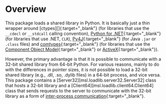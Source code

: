 # Overview

This package loads a shared library in Python. It is basically just a thin wrapper around [ctypes][]{:target="_blank"} (for libraries that use the `__cdecl` or `__stdcall` calling convention), [Python for .NET]{:target="_blank"} (for libraries that use .NET, `CLR`), [Py4J]{:target="_blank"} (for Java `.jar` or `.class` files) and [comtypes]{:target="_blank"} (for libraries that use the [Component Object Model]{:target="_blank"} or [ActiveX]{:target="_blank"}).

However, the primary advantage is that it is possible to communicate with a 32-bit shared library from 64-bit Python. For various reasons, mainly to do with the differences in pointer sizes, it is not possible to load a 32-bit shared library (e.g., .dll, .so, .dylib files) in a 64-bit process, and vice versa. This package contains a [Server32][msl.loadlib.server32.Server32] class that hosts a 32-bit library and a [Client64][msl.loadlib.client64.Client64] class that sends requests to the server to communicate with the 32-bit library as a form of [inter-process communication]{:target="_blank"}.

[ActiveX]: https://en.wikipedia.org/wiki/ActiveX
[Component Object Model]: https://en.wikipedia.org/wiki/Component_Object_Model
[comtypes]: https://comtypes.readthedocs.io/en/stable/index.html
[inter-process communication]: https://en.wikipedia.org/wiki/Inter-process_communication
[Py4J]: https://www.py4j.org/
[Python for .NET]: https://pythonnet.github.io/
